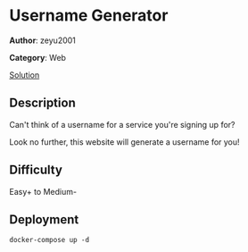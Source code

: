 # Username Generator

**Author**: zeyu2001

**Category**: Web

[Solution](solve/solve.md)

## Description

Can't think of a username for a service you're signing up for?

Look no further, this website will generate a username for you!

## Difficulty

Easy+ to Medium-

## Deployment

`docker-compose up -d`

